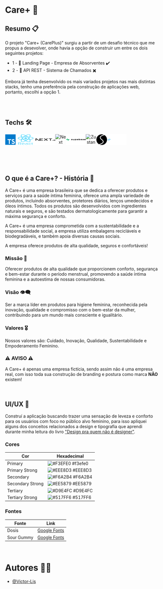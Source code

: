 # Care+ 💖

## Resumo 📋
O projeto "Care+ (CarePlus)" surgiu a partir de um desafio técnico que me propus a desevolver, onde havia a opção de construir um entre os dois seguintes projetos:
- 1 - 🎨 Landing Page - Empresa de Absorventes ✔️
- 2 - 🔧 API REST - Sistema de Chamados ✖️

Embora já tenha desenvolvido os mais variados projetos nas mais distintas stacks, tenho uma preferência pela construção de aplicações web, portanto, escolhi a opção 1. 

<br>
<br>

## Techs 🛠
<div align="center" style="display: flex">
  <img align="center" alt="TypeScript" width="35" height="35" src="https://github.com/devicons/devicon/blob/master/icons/typescript/typescript-original.svg">
  <img align="center" alt="React" width="65" height="35" src="https://github.com/devicons/devicon/blob/master/icons/react/react-original-wordmark.svg">
  <img align="center" alt="NextJS" width="65" height="35" src="https://github.com/devicons/devicon/blob/master/icons/nextjs/nextjs-original-wordmark.svg">
  <img align="center" alt="Next Auth" width="35" height="35" src="https://next-auth.js.org/img/logo/logo-xs.png">
  <img align="center" alt="Supabase" width="65" height="35" src="https://github.com/devicons/devicon/blob/master/icons/supabase/supabase-original-wordmark.svg">
  <img align="center" alt="Zustand" width="35" height="35" src="https://github.com/pmndrs/zustand/raw/main/docs/favicon.ico">
  <img align="center" alt="Swiper" width="35" height="35" src="https://github.com/devicons/devicon/blob/master/icons/swiper/swiper-original.svg">
  <img align="center" alt="Tailwind" width="65" height="35" src="https://github.com/devicons/devicon/blob/master/icons/tailwindcss/tailwindcss-original-wordmark.svg">
</div>

<br>
<br>
<br>
<br>

## O que é a Care+? - História 📜  
A Care+ é uma empresa brasileira que se dedica a oferecer produtos e serviços para a saúde íntima feminina, oferece uma ampla variedade de produtos, incluindo absorventes, protetores diários, lenços umedecidos e óleos íntimos. Todos os produtos são desenvolvidos com ingredientes naturais e seguros, e são testados dermatologicamente para garantir a máxima segurança e conforto.

A Care+ é uma empresa comprometida com a sustentabilidade e a responsabilidade social, a empresa utiliza embalagens recicláveis e biodegradáveis, e também apoia diversas causas sociais.

A empresa oferece produtos de alta qualidade, seguros e confortáveis!

### Missão 🎯
Oferecer produtos de alta qualidade que proporcionem conforto, segurança e bem-estar durante o período menstrual, promovendo a saúde íntima feminina e a autoestima de nossas consumidoras.

### Visão 👁‍🗨
Ser a marca líder em produtos para higiene feminina, reconhecida pela inovação, qualidade e compromisso com o bem-estar da mulher, contribuindo para um mundo mais consciente e igualitário.

### Valores 🎖
Nossos valores são: Cuidado, Inovação, Qualidade, Sustentabilidade e Empoderamento Feminino.

### ⚠️ AVISO ⚠️
A Care+ é apenas uma empresa fictícia, sendo assim não é uma empresa real, com isso toda sua construção de branding e postura como marca **NÃO** existem!

<br>

## UI/UX 🎨
Construí a aplicação buscando trazer uma sensação de leveza e conforto para os usuários com foco no público alvo feminino, para isso apliquei alguns dos conceitos relacionados a design e tipografia que aprendi durante minha leitura do livro ["Design pra quem não é designer"](https://www.linkedin.com/posts/victor-lis-bronzo_ol%C3%A1-rede-hoje-vim-compartilhar-uma-experi%C3%AAncia-activity-7274045545764044800-CeAs?utm_source=share&utm_medium=member_desktop).

### Cores
| Cor               | Hexadecimal                                                |
| ----------------- | ---------------------------------------------------------------- |
| Primary |  ![#F3EFE0](https://via.placeholder.com/10/f3efe0?text=+) #f3efe0 |
| Primary Strong |  ![#EEE8D3](https://via.placeholder.com/10/EEE8D3?text=+) #EEE8D3 |
| Secondary |  ![#F6A2B4](https://via.placeholder.com/10/F6A2B4?text=+) #F6A2B4 |
| Secondary Strong |  ![#EE5879](https://via.placeholder.com/10/EE5879?text=+) #EE5879 |
| Tertiary |  ![#D9E4FC](https://via.placeholder.com/10/D9E4FC?text=+) #D9E4FC |
| Tertiary Strong |  ![#517FF6](https://via.placeholder.com/10/517FF6?text=+) #517FF6 |

### Fontes
| Fonte               | Link                                                |
| ----------------- | ---------------------------------------------------------------- |
| Dosis        | [Google Fonts](https://fonts.google.com/specimen/Dosis?query=dosis) |
| Sour Gummy       | [Google Fonts](https://fonts.google.com/specimen/Sour+Gummy?query=Sour+Gummy) |

<br>

# Autores 🧑‍💼
- [@Victor-Lis](https://www.linkedin.com/in/victor-lis-bronzo)
